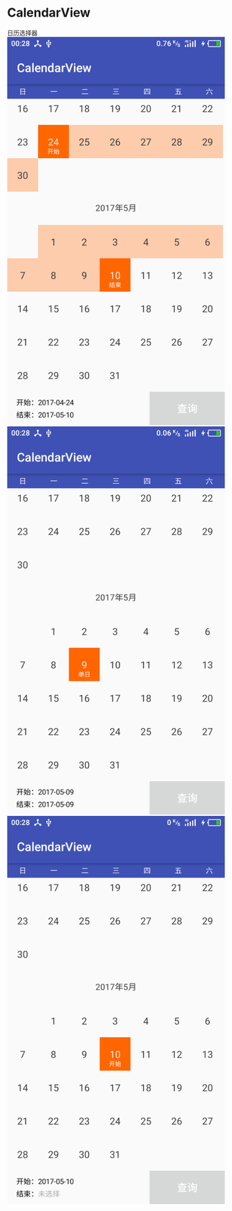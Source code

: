 # CalendarView
日历选择器
![](http://github.com/doctorlh/CalendarView/raw/master/screenshot/device-2017-05-01-002826.png)
![](http://github.com/doctorlh/CalendarView/raw/master/screenshot/device-2017-05-01-002847.png)
![](http://github.com/doctorlh/CalendarView/raw/master/screenshot/device-2017-05-01-002912.png)
